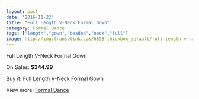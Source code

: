 ```yaml
---
layout: post
date: '2016-11-22'
title: "Full Length V-Neck Formal Gown"
category: Formal Dance
tags: ["length","gown","beaded","neck","full"]
image: http://img.transblink.com/6898-thickbox_default/full-length-v-neck-formal-gown.jpg
---
```

Full Length V-Neck Formal Gown

On Sales: **$344.99**
<a href="https://www.transblink.com/en/formal-dance/2235-full-length-v-neck-formal-gown.html"><amp-img layout="responsive" width="600" height="600" src="//img.transblink.com/6898-thickbox_default/full-length-v-neck-formal-gown.jpg" alt="Full Length V-Neck Formal Gown 0" /></a>
<a href="https://www.transblink.com/en/formal-dance/2235-full-length-v-neck-formal-gown.html"><amp-img layout="responsive" width="600" height="600" src="//img.transblink.com/6900-thickbox_default/full-length-v-neck-formal-gown.jpg" alt="Full Length V-Neck Formal Gown 1" /></a>
<a href="https://www.transblink.com/en/formal-dance/2235-full-length-v-neck-formal-gown.html"><amp-img layout="responsive" width="600" height="600" src="//img.transblink.com/6899-thickbox_default/full-length-v-neck-formal-gown.jpg" alt="Full Length V-Neck Formal Gown 2" /></a>

Buy it: [Full Length V-Neck Formal Gown](https://www.transblink.com/en/formal-dance/2235-full-length-v-neck-formal-gown.html "Full Length V-Neck Formal Gown")

View more: [Formal Dance](https://www.transblink.com/en/6-formal-dance "Formal Dance")